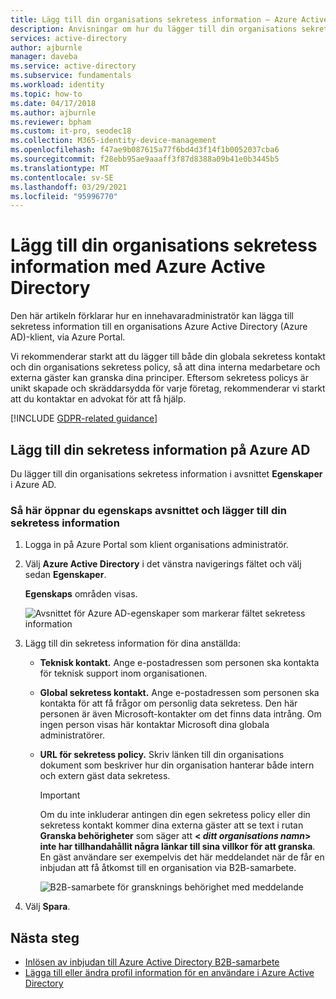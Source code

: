 ```yaml
---
title: Lägg till din organisations sekretess information – Azure Active Directory | Microsoft Docs
description: Anvisningar om hur du lägger till din organisations sekretess information i Azure Active Directory egenskaps områden.
services: active-directory
author: ajburnle
manager: daveba
ms.service: active-directory
ms.subservice: fundamentals
ms.workload: identity
ms.topic: how-to
ms.date: 04/17/2018
ms.author: ajburnle
ms.reviewer: bpham
ms.custom: it-pro, seodec18
ms.collection: M365-identity-device-management
ms.openlocfilehash: f47ae9b087615a77f6bd4d3f14f1b0052037cba6
ms.sourcegitcommit: f28ebb95ae9aaaff3f87d8388a09b41e0b3445b5
ms.translationtype: MT
ms.contentlocale: sv-SE
ms.lasthandoff: 03/29/2021
ms.locfileid: "95996770"
---
```

# <a name="add-your-organizations-privacy-info-using-azure-active-directory"></a>Lägg till din organisations sekretess information med Azure Active Directory
Den här artikeln förklarar hur en innehavaradministratör kan lägga till sekretess information till en organisations Azure Active Directory (Azure AD)-klient, via Azure Portal.

Vi rekommenderar starkt att du lägger till både din globala sekretess kontakt och din organisations sekretess policy, så att dina interna medarbetare och externa gäster kan granska dina principer. Eftersom sekretess policys är unikt skapade och skräddarsydda för varje företag, rekommenderar vi starkt att du kontaktar en advokat för att få hjälp.

[!INCLUDE [GDPR-related guidance](../../../includes/gdpr-dsr-and-stp-note.md)]

## <a name="add-your-privacy-info-on-azure-ad"></a>Lägg till din sekretess information på Azure AD
Du lägger till din organisations sekretess information i avsnittet **Egenskaper** i Azure AD.

### <a name="to-access-the-properties-area-and-add-your-privacy-information"></a>Så här öppnar du egenskaps avsnittet och lägger till din sekretess information

1. Logga in på Azure Portal som klient organisations administratör.

2. Välj **Azure Active Directory** i det vänstra navigerings fältet och välj sedan **Egenskaper**.

    **Egenskaps** områden visas.

    ![Avsnittet för Azure AD-egenskaper som markerar fältet sekretess information](media/active-directory-properties-area/properties-area.png)

3. Lägg till din sekretess information för dina anställda:

    - **Teknisk kontakt.** Ange e-postadressen som personen ska kontakta för teknisk support inom organisationen.
    
    - **Global sekretess kontakt.** Ange e-postadressen som personen ska kontakta för att få frågor om personlig data sekretess. Den här personen är även Microsoft-kontakter om det finns data intrång. Om ingen person visas här kontaktar Microsoft dina globala administratörer.

    - **URL för sekretess policy.** Skriv länken till din organisations dokument som beskriver hur din organisation hanterar både intern och extern gäst data sekretess.

        >[!Important]
        >Om du inte inkluderar antingen din egen sekretess policy eller din sekretess kontakt kommer dina externa gäster att se text i rutan **Granska behörigheter** som säger att **< _ditt organisations namn_> inte har tillhandahållit några länkar till sina villkor för att granska**. En gäst användare ser exempelvis det här meddelandet när de får en inbjudan att få åtkomst till en organisation via B2B-samarbete.

        ![B2B-samarbete för gransknings behörighet med meddelande](media/active-directory-properties-area/active-directory-no-privacy-statement-or-contact.png)

4. Välj **Spara**.

## <a name="next-steps"></a>Nästa steg
- [Inlösen av inbjudan till Azure Active Directory B2B-samarbete](../external-identities/redemption-experience.md)
- [Lägga till eller ändra profil information för en användare i Azure Active Directory](active-directory-users-profile-azure-portal.md)